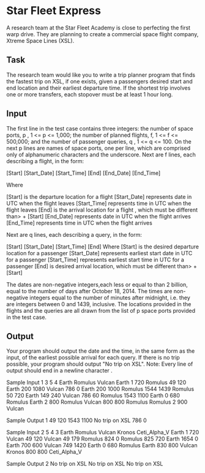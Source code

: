 # Star Fleet Express

A research team at the Star Fleet Academy is close to perfecting the first warp drive. They are planning to create a commercial space flight company, Xtreme Space Lines (XSL).

## Task
The research team would like you to write a trip planner program that finds the fastest trip on XSL, if one exists, given a passengers desired start and end location and their earliest departure time. If the shortest trip involves one or more transfers, each stopover must be at least 1 hour long.

## Input
The first line in the test case contains three integers: the number of space ports, p , 1 <= p <= 1,000; the number of planned flights, f, 1 <= f <= 500,000; and the number of passenger queries, q , 1 <= q <= 100. 
On the next p lines are names of space ports, one per line, which are comprised only of alphanumeric characters and the underscore. 
Next are f lines, each describing a flight, in the form:

[Start] [Start_Date] [Start_Time] [End] [End_Date] [End_Time]

Where

[Start] is the departure location for a flight 
[Start_Date] represents date in UTC when the flight leaves 
[Start_Time] represents time in UTC when the flight leaves 
[End] is the arrival location for a flight , which must be different than> + [Start] 
[End_Date] represents date in UTC when the flight arrives 
[End_Time] represents time in UTC when the flight arrives

Next are q lines, each describing a query, in the form:

[Start] [Start_Date] [Start_Time] [End] 
Where 
[Start] is the desired departure location for a passenger 
[Start_Date] represents earliest start date in UTC for a passenger 
[Start_Time] represents earliest start time in UTC for a passenger 
[End] is desired arrival location, which must be different than> + [Start]

The dates are non-negative integers,each less or equal to than 2 billion, equal to the number of days after October 18, 2014. The times are non-negative integers equal to the number of minutes after midnight, i.e. they are integers between 0 and 1439, inclusive. The locations provided in the flights and the queries are all drawn from the list of p space ports provided in the test case.

## Output
Your program should output the date and the time, in the same form as the input, of the earliest possible arrival for each query. If there is no trip possible, your program should output "No trip on XSL". 
Note: Every line of output should end in a newline character .

Sample Input 1
3 5 4 
Earth 
Romulus 
Vulcan 
Earth 1 720 Romulus 49 120 
Earth 200 1080 Vulcan 786 0 
Earth 200 1000 Romulus 1544 1439 
Romulus 50 720 Earth 149 240 
Vulcan 786 60 Romulus 1543 1100 
Earth 0 680 Romulus 
Earth 2 800 Romulus 
Vulcan 800 800 Romulus 
Romulus 2 900 Vulcan

Sample Output 1
49 120 
1543 1100 
No trip on XSL 
786 0

Sample Input 2
5 4 3 
Earth 
Romulus 
Vulcan 
Kronos 
Ceti_Alpha_V 
Earth 1 720 Vulcan 49 120 
Vulcan 49 179 Romulus 824 0 
Romulus 825 720 Earth 1654 0 
Earth 700 600 Vulcan 749 1420 
Earth 0 680 Romulus 
Earth 830 800 Vulcan 
Kronos 800 800 Ceti_Alpha_V

Sample Output 2
No trip on XSL 
No trip on XSL 
No trip on XSL
